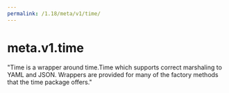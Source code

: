 ```yaml
---
permalink: /1.18/meta/v1/time/
---
```


# meta.v1.time

"Time is a wrapper around time.Time which supports correct marshaling to YAML and JSON.  Wrappers are provided for many of the factory methods that the time package offers."